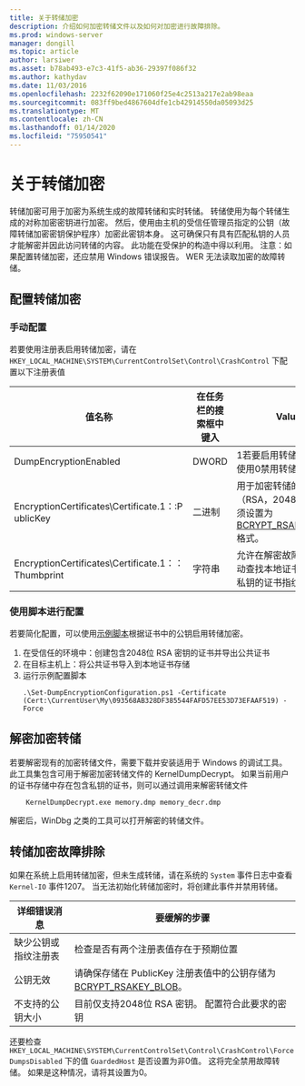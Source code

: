 ```yaml
---
title: 关于转储加密
description: 介绍如何加密转储文件以及如何对加密进行故障排除。
ms.prod: windows-server
manager: dongill
ms.topic: article
author: larsiwer
ms.asset: b78ab493-e7c3-41f5-ab36-29397f086f32
ms.author: kathydav
ms.date: 11/03/2016
ms.openlocfilehash: 2232f62090e171060f25e4c2513a217e2ab98eaa
ms.sourcegitcommit: 083ff9bed4867604dfe1cb42914550da05093d25
ms.translationtype: MT
ms.contentlocale: zh-CN
ms.lasthandoff: 01/14/2020
ms.locfileid: "75950541"
---
```

# <a name="about-dump-encryption"></a>关于转储加密
转储加密可用于加密为系统生成的故障转储和实时转储。 转储使用为每个转储生成的对称加密密钥进行加密。 然后，使用由主机的受信任管理员指定的公钥（故障转储加密密钥保护程序）加密此密钥本身。 这可确保只有具有匹配私钥的人员才能解密并因此访问转储的内容。 此功能在受保护的构造中得以利用。
注意：如果配置转储加密，还应禁用 Windows 错误报告。 WER 无法读取加密的故障转储。

## <a name="configuring-dump-encryption"></a>配置转储加密
### <a name="manual-configuration"></a>手动配置
若要使用注册表启用转储加密，请在 `HKEY_LOCAL_MACHINE\SYSTEM\CurrentControlSet\Control\CrashControl` 下配置以下注册表值

| 值名称 | 在任务栏的搜索框中键入 | Value |
| ---------- | ---- | ----- |
| DumpEncryptionEnabled | DWORD | 1若要启用转储加密，请使用0禁用转储加密 |
| EncryptionCertificates\Certificate.1：:P ublicKey | 二进制 | 用于加密转储的公钥（RSA，2048位）。 这必须设置为[BCRYPT_RSAKEY_BLOB](https://msdn.microsoft.com/library/windows/desktop/aa375531(v=vs.85).aspx)格式。 |
| EncryptionCertificates\Certificate.1：： Thumbprint | 字符串 | 允许在解密故障转储时自动查找本地证书存储中的私钥的证书指纹。 |


### <a name="configuration-using-script"></a>使用脚本进行配置
若要简化配置，可以使用[示例脚本](https://github.com/Microsoft/Virtualization-Documentation/tree/live/hyperv-tools/DumpEncryption)根据证书中的公钥启用转储加密。

1. 在受信任的环境中：创建包含2048位 RSA 密钥的证书并导出公共证书
2. 在目标主机上：将公共证书导入到本地证书存储
3. 运行示例配置脚本 
    ```
    .\Set-DumpEncryptionConfiguration.ps1 -Certificate (Cert:\CurrentUser\My\093568AB328DF385544FAFD57EE53D73EFAAF519) -Force
    ```

## <a name="decrypting-encrypted-dumps"></a>解密加密转储
若要解密现有的加密转储文件，需要下载并安装适用于 Windows 的调试工具。 此工具集包含可用于解密加密转储文件的 KernelDumpDecrypt。
如果当前用户的证书存储中存在包含私钥的证书，则可以通过调用来解密转储文件

```
    KernelDumpDecrypt.exe memory.dmp memory_decr.dmp
```
解密后，WinDbg 之类的工具可以打开解密的转储文件。

## <a name="troubleshooting-dump-encryption"></a>转储加密故障排除
如果在系统上启用转储加密，但未生成转储，请在系统的 `System` 事件日志中查看 `Kernel-IO` 事件1207。 当无法初始化转储加密时，将创建此事件并禁用转储。

| 详细错误消息 | 要缓解的步骤 |
| ---------------------- | ----------------- |
| 缺少公钥或指纹注册表 | 检查是否有两个注册表值存在于预期位置 |
| 公钥无效 | 请确保存储在 PublicKey 注册表值中的公钥存储为[BCRYPT_RSAKEY_BLOB](https://msdn.microsoft.com/library/windows/desktop/aa375531(v=vs.85).aspx)。 |
| 不支持的公钥大小 | 目前仅支持2048位 RSA 密钥。 配置符合此要求的密钥 |

还要检查 `HKEY_LOCAL_MACHINE\SYSTEM\CurrentControlSet\Control\CrashControl\ForceDumpsDisabled` 下的值 `GuardedHost` 是否设置为非0值。 这将完全禁用故障转储。 如果是这种情况，请将其设置为0。
